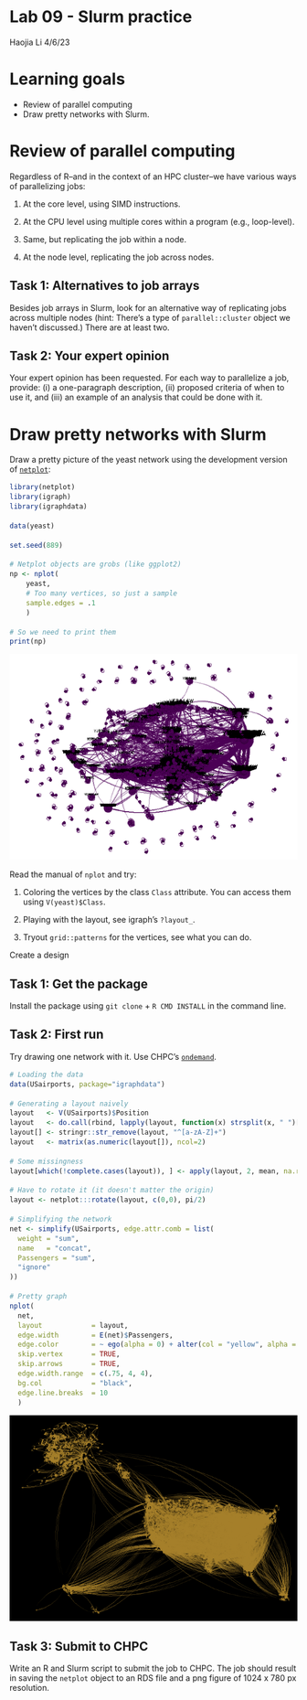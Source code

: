 Lab 09 - Slurm practice
================
Haojia Li
4/6/23

# Learning goals

- Review of parallel computing
- Draw pretty networks with Slurm.

# Review of parallel computing

Regardless of R–and in the context of an HPC cluster–we have various
ways of parallelizing jobs:

1.  At the core level, using SIMD instructions.

2.  At the CPU level using multiple cores within a program (e.g.,
    loop-level).

3.  Same, but replicating the job within a node.

4.  At the node level, replicating the job across nodes.

## Task 1: Alternatives to job arrays

Besides job arrays in Slurm, look for an alternative way of replicating
jobs across multiple nodes (hint: There’s a type of `parallel::cluster`
object we haven’t discussed.) There are at least two.

## Task 2: Your expert opinion

Your expert opinion has been requested. For each way to parallelize a
job, provide: (i) a one-paragraph description, (ii) proposed criteria of
when to use it, and (iii) an example of an analysis that could be done
with it.

# Draw pretty networks with Slurm

Draw a pretty picture of the yeast network using the development version
of <a href="https://github.com/USCCANA/netplot"
target="_blank"><code>netplot</code></a>:

``` r
library(netplot)
library(igraph)
library(igraphdata)

data(yeast)

set.seed(889)

# Netplot objects are grobs (like ggplot2)
np <- nplot(
    yeast,
    # Too many vertices, so just a sample
    sample.edges = .1 
    )

# So we need to print them
print(np)
```

![](README_files/figure-commonmark/first-version-1.png)

Read the manual of `nplot` and try:

1.  Coloring the vertices by the class `Class` attribute. You can access
    them using `V(yeast)$Class`.

2.  Playing with the layout, see igraph’s `?layout_`.

3.  Tryout `grid::patterns` for the vertices, see what you can do.

Create a design

## Task 1: Get the package

Install the package using `git clone` + `R CMD INSTALL` in the command
line.

## Task 2: First run

Try drawing one network with it. Use CHPC’s
<a href="https://ondemand.chpc.utah.edu"
target="_blank"><code>ondemand</code></a>.

``` r
# Loading the data
data(USairports, package="igraphdata")

# Generating a layout naively
layout   <- V(USairports)$Position
layout   <- do.call(rbind, lapply(layout, function(x) strsplit(x, " ")[[1]]))
layout[] <- stringr::str_remove(layout, "^[a-zA-Z]+")
layout   <- matrix(as.numeric(layout[]), ncol=2)

# Some missingness
layout[which(!complete.cases(layout)), ] <- apply(layout, 2, mean, na.rm=TRUE)

# Have to rotate it (it doesn't matter the origin)
layout <- netplot:::rotate(layout, c(0,0), pi/2)

# Simplifying the network
net <- simplify(USairports, edge.attr.comb = list(
  weight = "sum",
  name   = "concat",
  Passengers = "sum",
  "ignore"
))

# Pretty graph
nplot(
  net,
  layout            = layout,
  edge.width        = E(net)$Passengers,
  edge.color        = ~ ego(alpha = 0) + alter(col = "yellow", alpha = .75),
  skip.vertex       = TRUE,
  skip.arrows       = TRUE,
  edge.width.range  = c(.75, 4, 4), 
  bg.col            = "black",
  edge.line.breaks  = 10
  )
```

![](README_files/figure-commonmark/unnamed-chunk-2-1.png)

## Task 3: Submit to CHPC

Write an R and Slurm script to submit the job to CHPC. The job should
result in saving the `netplot` object to an RDS file and a png figure of
1024 x 780 px resolution.
